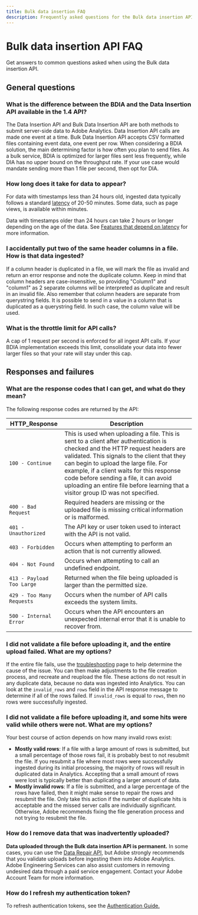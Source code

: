 ```yaml
---
title: Bulk data insertion FAQ
description: Frequently asked questions for the Bulk data insertion API.
---
```


# Bulk data insertion API FAQ

Get answers to common questions asked when using the Bulk data insertion API.

## General questions

### What is the difference between the BDIA and the Data Insertion API available in the 1.4 API?

The Data Insertion API and Bulk Data Insertion API are both methods to submit server-side data to Adobe Analytics. Data Insertion API calls are made one event at a time. Bulk Data Insertion API accepts CSV formatted files containing event data, one event per row. When considering a BDIA solution, the main determining factor is how often you plan to send files.  As a bulk service, BDIA is optimized for larger files sent less frequently, while DIA has no upper bound on the throughput rate.  If your use case would mandate sending more than 1 file per second, then opt for DIA.

### How long does it take for data to appear?

For data with timestamps less than 24 hours old, ingested data typically follows a standard [latency](https://experienceleague.adobe.com/docs/analytics/technotes/latency.html) of 20-50 minutes. Some data, such as page views, is available within minutes.

Data with timestamps older than 24 hours can take 2 hours or longer depending on the age of the data. See [Features that depend on latency](https://experienceleague.adobe.com/docs/analytics/technotes/latency.html#features-that-depend-on-latency) for more information.

### I accidentally put two of the same header columns in a file. How is that data ingested?

If a column header is duplicated in a file, we will mark the file as invalid and return an error response and note the duplicate column. Keep in mind that column headers are case-insensitive, so providing "Column1" and "column1" as 2 separate columns will be interpreted as duplicate and result in an invalid file.  Also remember that column headers are separate from querystring fields.  It is possible to send in a value in a column that is duplicated as a querystring field. In such case, the column value will be used.

### What is the throttle limit for API calls?

A cap of 1 request per second is enforced for all ingest API calls. If your BDIA implementation exceeds this limit, consolidate your data into fewer larger files so that your rate will stay under this cap.

## Responses and failures

### What are the response codes that I can get, and what do they mean?

The following response codes are returned by the API:

| HTTP_Response | Description |
|--|--|
| `100 - Continue` | This is used when uploading a file. This is sent to a client after authentication is checked and the HTTP request headers are validated. This signals to the client that they can begin to upload the large file. For example, if a client waits for this response code before sending a file, it can avoid uploading an entire file before learning that a visitor group ID was not specified. |
| `400 - Bad Request` | Required headers are missing or the uploaded file is missing critical information or is malformed. |
| `401 - Unauthorized` | The API key or user token used to interact with the API is not valid. |
| `403 - Forbidden` | Occurs when attempting to perform an action that is not currently allowed. |
| `404 - Not Found` | Occurs when attempting to call an undefined endpoint. |
| `413 - Payload Too Large` | Returned when the file being uploaded is larger than the permitted size. |
| `429 - Too Many Requests` | Occurs when the number of API calls exceeds the system limits. |
| `500 - Internal Error` | Occurs when the API encounters an unexpected internal error that it is unable to recover from. |

### I did not validate a file before uploading it, and the entire upload failed. What are my options?

If the entire file fails, use the [troubleshooting](troubleshooting.md) page to help determine the cause of the issue. You can then make adjustments to the file creation process, and recreate and reupload the file. These actions do not result in any duplicate data, because no data was ingested into Analytics. You can look at the `invalid_rows` and `rows` field in the API response message to determine if all of the rows failed. If `invalid_rows` is equal to `rows`, then no rows were successfully ingested.

### I did not validate a file before uploading it, and some hits were valid while others were not. What are my options?

Your best course of action depends on how many invalid rows exist:

* **Mostly valid rows**: If a file with a large amount of rows is submitted, but a small percentage of those rows fail, it is probably best to not resubmit the file. If you resubmit a file where most rows were successfully ingested during its initial processing, the majority of rows will result in duplicated data in Analytics. Accepting that a small amount of rows were lost is typically better than duplicating a larger amount of data.
* **Mostly invalid rows**: If a file is submitted, and a large percentage of the rows have failed, then it might make sense to repair the rows and resubmit the file. Only take this action if the number of duplicate hits is acceptable and the missed server calls are individually significant. Otherwise, Adobe recommends fixing the file generation process and not trying to resubmit the file.

### How do I remove data that was inadvertently uploaded?

**Data uploaded through the Bulk data insertion API is permanent.** In some cases, you can use the [Data Repair API](../data-repair/index.md), but Adobe strongly recommends that you validate uploads before ingesting them into Adobe Analytics. Adobe Engineering Services can also assist customers in removing undesired data through a paid service engagement. Contact your Adobe Account Team for more information.


### How do I refresh my authentication token? 

To refresh authentication tokens, see the [Authentication Guide.](https://developer.adobe.com/developer-console/docs/guides/authentication/UserAuthentication/IMS/#refreshing-access-tokens)
